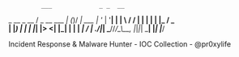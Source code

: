              ___             _ _  __      
 _ __  _ __ / _ \__  ___   _| (_)/ _| ___ 
| '_ \| '__| | | \ \/ / | | | | | |_ / _ \
| |_) | |  | |_| |>  <| |_| | | |  _|  __/
| .__/|_|   \___//_/\_\\__, |_|_|_|  \___|
|_|                    |___/                                   

Incident Response & Malware Hunter - IOC Collection - @pr0xylife 
